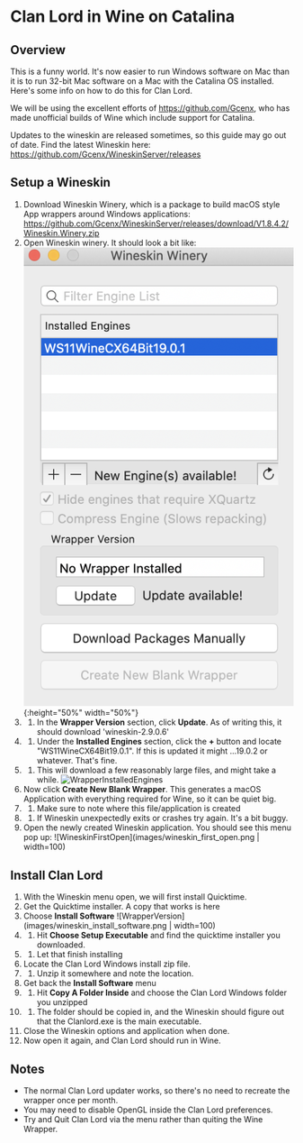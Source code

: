 # Clan Lord in Wine on Catalina

## Overview
This is a funny world. It's now easier to run Windows software on Mac than it is to run 32-bit Mac software on a Mac with the Catalina OS installed. Here's some info on how to do this for Clan Lord. 

We will be using the excellent efforts of https://github.com/Gcenx, who has made unofficial builds of Wine which include support for Catalina. 

Updates to the wineskin are released sometimes, so this guide may go out of date. Find the latest Wineskin here:
https://github.com/Gcenx/WineskinServer/releases

## Setup a Wineskin
1. Download Wineskin Winery, which is a package to build macOS style App wrappers around Windows applications: https://github.com/Gcenx/WineskinServer/releases/download/V1.8.4.2/Wineskin.Winery.zip 
1. Open Wineskin winery. It should look a bit like:
![WrapperVersion](images/wineskin_first_run.png){:height="50%" width="50%"}
1. 1. In the **Wrapper Version** section, click **Update**. As of writing this, it should download 'wineskin-2.9.0.6'
1. 1. Under the **Installed Engines** section, click the **+** button and locate "WS11WineCX64Bit19.0.1". If this is updated it might ...19.0.2 or whatever. That's fine. 
1. 1. This will download a few reasonably large files, and might take a while.
![WrapperInstalledEngines](images/wineskin_installed_engines.png|width=100)
1. Now click **Create New Blank Wrapper**. This generates a macOS Application with everything required for Wine, so it can be quiet big. 
1. 1. Make sure to note where this file/application is created
1. 1. If Wineskin unexpectedly exits or crashes try again. It's a bit buggy. 
1. Open the newly created Wineskin application. You should see this menu pop up:
 ![WineskinFirstOpen](images/wineskin_first_open.png | width=100)

## Install Clan Lord
1. With the Wineskin menu open, we will first install Quicktime.
1. Get the Quicktime installer. A copy that works is here
1. Choose **Install Software**
![WrapperVersion](images/wineskin_install_software.png | width=100)
1. 1. Hit **Choose Setup Executable** and find the quicktime installer you downloaded. 
1. 1. Let that finish installing
1. Locate the Clan Lord Windows install zip file.
1. 1. Unzip it somewhere and note the location. 
1. Get back the **Install Software** menu
1. 1. Hit **Copy A Folder Inside** and choose the Clan Lord Windows folder you unzipped
1. 1. The folder should be copied in, and the Wineskin should figure out that the Clanlord.exe is the main executable. 
1. Close the Wineskin options and application when done. 
1. Now open it again, and Clan Lord should run in Wine. 

## Notes
* The normal Clan Lord updater works, so there's no need to recreate the wrapper once per month. 
* You may need to disable OpenGL inside the Clan Lord preferences. 
* Try and Quit Clan Lord via the menu rather than quiting the Wine Wrapper. 
